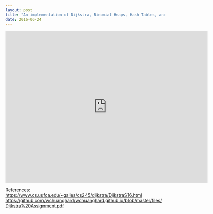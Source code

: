 ```yaml
---
layout: post
title: "An implementation of Dijkstra, Binomial Heaps, Hash Tables, and More!"
date: 2016-06-24
---
```


<iframe width="640" height="480" src="https://www.youtube.com/embed/ZLqlme6ZUak" frameborder="0" allowfullscreen></iframe><br>

References:
https://www.cs.usfca.edu/~galles/cs245/dijkstra/DijkstraS16.html
https://github.com/wchuanghard/wchuanghard.github.io/blob/master/files/Dijkstra%20Assignment.pdf
